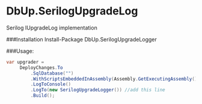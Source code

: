 # DbUp.SerilogUpgradeLog

Serilog IUpgradeLog implementation

###Installation
     Install-Package DbUp.SerilogUpgradeLogger

###Usage:

```c#
var upgrader =
     DeployChanges.To
         .SqlDatabase("")
         .WithScriptsEmbeddedInAssembly(Assembly.GetExecutingAssembly())
         .LogToConsole()
         .LogTo(new SerilogUpgradeLogger()) //add this line
         .Build();
```
